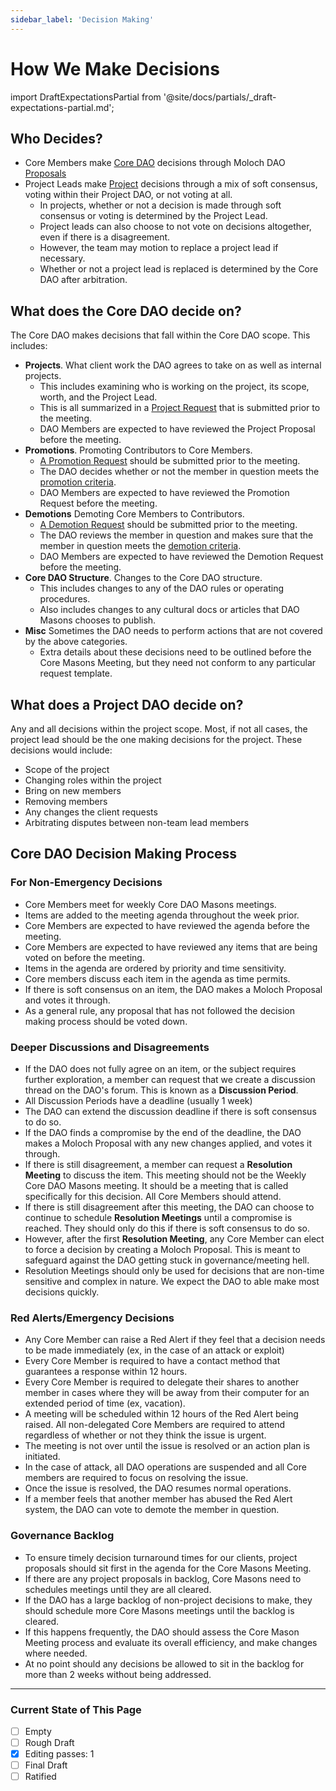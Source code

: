 ```yaml
---
sidebar_label: 'Decision Making'
---
```


# How We Make Decisions

import DraftExpectationsPartial from '@site/docs/partials/\_draft-expectations-partial.md';

<DraftExpectationsPartial />

## Who Decides?

- Core Members make [Core DAO](/Rules/dao-types) decisions through Moloch DAO [Proposals](/Rules/proposals)
- Project Leads make [Project](/Rules/projects) decisions through a mix of soft consensus, voting within their Project DAO, or not voting at all.
  - In projects, whether or not a decision is made through soft consensus or voting is determined by the Project Lead.
  - Project leads can also choose to not vote on decisions altogether, even if there is a disagreement.
  - However, the team may motion to replace a project lead if necessary.
  - Whether or not a project lead is replaced is determined by the Core DAO after arbitration.

## What does the Core DAO decide on?

The Core DAO makes decisions that fall within the Core DAO scope. This includes:

- **Projects**. What client work the DAO agrees to take on as well as internal projects.
  - This includes examining who is working on the project, its scope, worth, and the Project Lead.
  - This is all summarized in a [Project Request](/Templates/project-proposal) that is submitted prior to the meeting.
  - DAO Members are expected to have reviewed the Project Proposal before the meeting.
- **Promotions**. Promoting Contributors to Core Members.
  - [A Promotion Request](/Rules/membership-rules#how-to-become-a-contributor) should be submitted prior to the meeting.
  - The DAO decides whether or not the member in question meets the [promotion criteria](/Rules/membership-rules#core-member).
  - DAO Members are expected to have reviewed the Promotion Request before the meeting.
- **Demotions** Demoting Core Members to Contributors.
  - [A Demotion Request](/Rules/membership-rules#how-to-become-a-contributor) should be submitted prior to the meeting.
  - The DAO reviews the member in question and makes sure that the member in question meets the [demotion criteria](/Rules/membership-rules#core-member).
  - DAO Members are expected to have reviewed the Demotion Request before the meeting.
- **Core DAO Structure**. Changes to the Core DAO structure.
  - This includes changes to any of the DAO rules or operating procedures.
  - Also includes changes to any cultural docs or articles that DAO Masons chooses to publish.
- **Misc** Sometimes the DAO needs to perform actions that are not covered by the above categories.
  - Extra details about these decisions need to be outlined before the Core Masons Meeting, but they need not conform to any particular request template.

## What does a Project DAO decide on?

Any and all decisions within the project scope. Most, if not all cases, the project lead should be the one making decisions for the project. These decisions would include:

- Scope of the project
- Changing roles within the project
- Bring on new members
- Removing members
- Any changes the client requests
- Arbitrating disputes between non-team lead members

## Core DAO Decision Making Process

### For Non-Emergency Decisions

- Core Members meet for weekly Core DAO Masons meetings.
- Items are added to the meeting agenda throughout the week prior.
- Core Members are expected to have reviewed the agenda before the meeting.
- Core Members are expected to have reviewed any items that are being voted on before the meeting.
- Items in the agenda are ordered by priority and time sensitivity.
- Core members discuss each item in the agenda as time permits.
- If there is soft consensus on an item, the DAO makes a Moloch Proposal and votes it through.
- As a general rule, any proposal that has not followed the decision making process should be voted down.

### Deeper Discussions and Disagreements

- If the DAO does not fully agree on an item, or the subject requires further exploration, a member can request that we create a discussion thread on the DAO's forum. This is known as a **Discussion Period**.
- All Discussion Periods have a deadline (usually 1 week)
- The DAO can extend the discussion deadline if there is soft consensus to do so.
- If the DAO finds a compromise by the end of the deadline, the DAO makes a Moloch Proposal with any new changes applied, and votes it through.
- If there is still disagreement, a member can request a **Resolution Meeting** to discuss the item. This meeting should not be the Weekly Core DAO Masons meeting. It should be a meeting that is called specifically for this decision. All Core Members should attend.
- If there is still disagreement after this meeting, the DAO can choose to continue to schedule **Resolution Meetings** until a compromise is reached. They should only do this if there is soft consensus to do so.
- However, after the first **Resolution Meeting**, any Core Member can elect to force a decision by creating a Moloch Proposal. This is meant to safeguard against the DAO getting stuck in governance/meeting hell.
- Resolution Meetings should only be used for decisions that are non-time sensitive and complex in nature. We expect the DAO to able make most decisions quickly.

### Red Alerts/Emergency Decisions

- Any Core Member can raise a Red Alert if they feel that a decision needs to be made immediately (ex, in the case of an attack or exploit)
- Every Core Member is required to have a contact method that guarantees a response within 12 hours.
- Every Core Member is required to delegate their shares to another member in cases where they will be away from their computer for an extended period of time (ex, vacation).
- A meeting will be scheduled within 12 hours of the Red Alert being raised. All non-delegated Core Members are required to attend regardless of whether or not they think the issue is urgent.
- The meeting is not over until the issue is resolved or an action plan is initiated.
- In the case of attack, all DAO operations are suspended and all Core members are required to focus on resolving the issue.
- Once the issue is resolved, the DAO resumes normal operations.
- If a member feels that another member has abused the Red Alert system, the DAO can vote to demote the member in question.

### Governance Backlog

- To ensure timely decision turnaround times for our clients, project proposals should sit first in the agenda for the Core Masons Meeting.
- If there are any project proposals in backlog, Core Masons need to schedules meetings until they are all cleared.
- If the DAO has a large backlog of non-project decisions to make, they should schedule more Core Masons meetings until the backlog is cleared.
- If this happens frequently, the DAO should assess the Core Mason Meeting process and evaluate its overall efficiency, and make changes where needed.
- At no point should any decisions be allowed to sit in the backlog for more than 2 weeks without being addressed.


---

### Current State of This Page

- [ ] Empty
- [ ] Rough Draft
- [x] Editing passes: 1
- [ ] Final Draft
- [ ] Ratified
